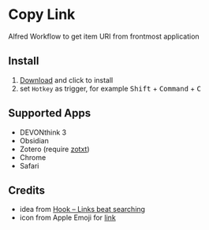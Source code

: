 # Copy Link

Alfred Workflow to get item URI from frontmost application

## Install

1. [Download](https://github.com/cdpath/copy_link/releases/download/v0.0.2/Copy.Link.alfredworkflow) and click to install
2. set `Hotkey` as trigger, for example <kbd>Shift</kbd> + <kbd>Command</kbd> + <kbd>C</kbd> 


## Supported Apps

- DEVONthink 3
- Obsidian
- Zotero (require [zotxt](https://github.com/egh/zotxt))
- Chrome
- Safari

## Credits

- idea from [Hook – Links beat searching](https://hookproductivity.com/)
- icon from Apple Emoji for [link](https://emojipedia.org/link/)

